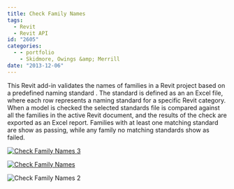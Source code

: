 ```yaml
---
title: Check Family Names
tags:
  - Revit
  - Revit API
id: "2605"
categories:
  - - portfolio
    - Skidmore, Owings &amp; Merrill
date: "2013-12-06"
---
```


This Revit add-in validates the names of families in a Revit project based on a predefined naming standard . The standard is defined as an an Excel file, where each row represents a naming standard for a specific Revit category. When a model is checked the selected standards file is compared against all the families in the active Revit document, and the results of the check are exported as an Excel report. Families with at least one matching standard are show as passing, while any family no matching standards show as failed.

[![Check Family Names 3](http://www.ericanastas.com/wp-content/uploads/2013/12/Check-Family-Names-3-636x445.png)](Check-Family-Names-3.png)

[![Check Family Names](http://www.ericanastas.com/wp-content/uploads/2013/12/Check-Family-Names1-636x348.png)](Check-Family-Names1.png)

![Check Family Names 2](Check-Family-Names-2.png)
